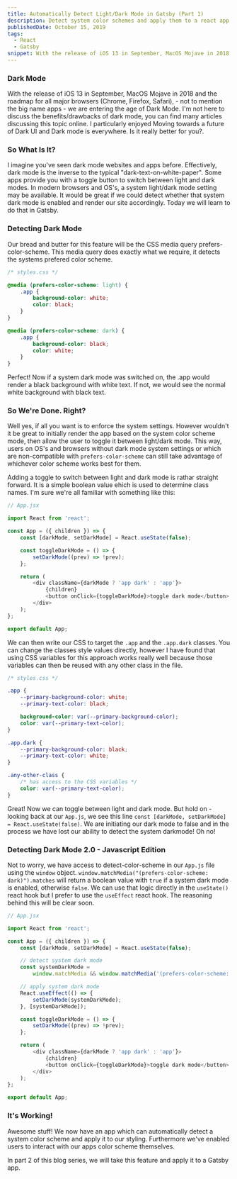 ```yaml
---
title: Automatically Detect Light/Dark Mode in Gatsby (Part 1)
description: Detect system color schemes and apply them to a react app
publishedDate: October 15, 2019
tags:
  - React
  - Gatsby
snippet: With the release of iOS 13 in September, MacOS Mojave in 2018 and the roadmap for all major browsers (Chrome, Firefox, Safari), - not to mention the big name apps - we are entering the age of Dark Mode. I'm not here to discuss the benefits/drawbacks of dark mode, you can find many articles discussing this topic online.
---
```


### Dark Mode

With the release of iOS 13 in September, MacOS Mojave in 2018 and the roadmap for all major browsers (Chrome, Firefox, Safari), - not to mention the big name apps - we are entering the age of Dark Mode. I'm not here to discuss the benefits/drawbacks of dark mode, you can find many articles discussing this topic online. I particularly enjoyed Moving towards a future of Dark UI and Dark mode is everywhere. Is it really better for you?.

### So What Is It?

I imagine you've seen dark mode websites and apps before. Effectively, dark mode is the inverse to the typical "dark-text-on-white-paper". Some apps provide you with a toggle button to switch between light and dark modes. In modern browsers and OS's, a system light/dark mode setting may be available. It would be great if we could detect whether that system dark mode is enabled and render our site accordingly. Today we will learn to do that in Gatsby.

### Detecting Dark Mode

Our bread and butter for this feature will be the CSS media query prefers-color-scheme. This media query does exactly what we require, it detects the systems prefered color scheme.

```css
/* styles.css */

@media (prefers-color-scheme: light) {
	.app {
		background-color: white;
		color: black;
	}
}

@media (prefers-color-scheme: dark) {
	.app {
		background-color: black;
		color: white;
	}
}
```

Perfect! Now if a system dark mode was switched on, the .app would render a black background with white text. If not, we would see the normal white background with black text.

### So We're Done. Right?

Well yes, if all you want is to enforce the system settings. However wouldn't it be great to initially render the app based on the system color scheme mode, then allow the user to toggle it between light/dark mode. This way, users on OS's and browsers without dark mode system settings or which are non-compatible with `prefers-color-scheme` can still take advantage of whichever color scheme works best for them.

Adding a toggle to switch between light and dark mode is rathar straight forward. It is a simple boolean value ehich is used to determine class names. I'm sure we're all familiar with something like this:

```js
// App.jsx

import React from 'react';

const App = ({ children }) => {
	const [darkMode, setDarkMode] = React.useState(false);

	const toggleDarkMode = () => {
		setDarkMode((prev) => !prev);
	};

	return (
		<div className={darkMode ? 'app dark' : 'app'}>
			{children}
			<button onClick={toggleDarkMode}>toggle dark mode</button>
		</div>
	);
};

export default App;
```

We can then write our CSS to target the `.app` and the `.app.dark` classes. You can change the classes style values directly, however I have found that using CSS variables for this approach works really well because those variables can then be reused with any other class in the file.

```css
/* styles.css */

.app {
	--primary-background-color: white;
	--primary-text-color: black;

	background-color: var(--primary-background-color);
	color: var(--primary-text-color);
}

.app.dark {
	--primary-background-color: black;
	--primary-text-color: white;
}

.any-other-class {
	/* has access to the CSS variables */
	color: var(--primary-text-color);
}
```

Great! Now we can toggle between light and dark mode. But hold on - looking back at our `App.js`, we see this line `const [darkMode, setDarkMode] = React.useState(false)`. We are initiating our dark mode to false and in the process we have lost our ability to detect the system darkmode! Oh no!

### Detecting Dark Mode 2.0 - Javascript Edition

Not to worry, we have access to detect-color-scheme in our `App.js` file using the `window` object. `window.matchMedia("(prefers-color-scheme: dark)").matches` will return a boolean value with `true` if a system dark mode is enabled, otherwise `false`. We can use that logic directly in the `useState()` react hook but I prefer to use the `useEffect` react hook. The reasoning behind this will be clear soon.

```js
// App.jsx

import React from 'react';

const App = ({ children }) => {
	const [darkMode, setDarkMode] = React.useState(false);

	// detect system dark mode
	const systemDarkMode =
		window.matchMedia && window.matchMedia('(prefers-color-scheme: dark)').matches;

	// apply system dark mode
	React.useEffect(() => {
		setDarkMode(systemDarkMode);
	}, [systemDarkMode]);

	const toggleDarkMode = () => {
		setDarkMode((prev) => !prev);
	};

	return (
		<div className={darkMode ? 'app dark' : 'app'}>
			{children}
			<button onClick={toggleDarkMode}>toggle dark mode</button>
		</div>
	);
};

export default App;
```

### It's Working!

Awesome stuff! We now have an app which can automatically detect a system color scheme and apply it to our styling. Furthermore we've enabled users to interact with our apps color scheme themselves.

In part 2 of this blog series, we will take this feature and apply it to a Gatsby app.
